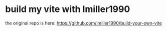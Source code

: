 # build my vite with lmiller1990

the original repo is here: https://github.com/lmiller1990/build-your-own-vite
